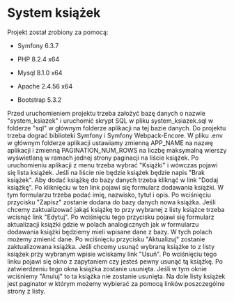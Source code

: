 System książek
==============

Projekt został zrobiony za pomocą:

- Symfony 6.3.7

- PHP 8.2.4 x64

- Mysql 8.1.0 x64

- Apache 2.4.56 x64

- Bootstrap 5.3.2

Przed uruchomieniem projektu trzeba założyć bazę danych o nazwie "system_ksiazek" i uruchomić skrypt SQL w pliku system_ksiazek.sql w folderze "sql" 
w głównym folderze aplikacji na tej bazie danych. Do projektu trzeba dograć biblioteki Symfony i Symfony Webpack-Encore. W pliku .env w głównym 
folderze aplikacji ustawiamy zmienną APP_NAME na nazwę aplikacji i zmienną PAGINATION_NUM_ROWS na liczbę maksymalną wierszy wyświetlaną w ramach 
jednej strony paginacji na liście książek. Po uruchomieniu aplikacji z menu trzeba wybrać "Książki" i wówczas pojawi się lista książek. 
Jeśli na liście nie będzie książek będzie napis "Brak książek". Aby dodać książkę do bazy danych trzeba kliknąć w link "Dodaj książkę". 
Po kliknięciu w ten link pojawi się formularz dodawania książki. W tym formularzu trzeba podać imię, nazwisko, tytuł i opis. Po wciśnięciu 
przycisku "Zapisz" zostanie dodana do bazy danych nowa książka. Jeśli chcemy zaktualizować jakąś książkę to przy wybranej z listy książce trzeba 
wcisnąć link "Edytuj". Po wciśnięciu tego przycisku pojawi się formularz aktualizacji książki gdzie w polach analogicznych jak w formularzu 
dodawania książki będziemy mieli wpisane dane z bazy. W tych polach możemy zmienić dane. Po wciśnięciu przycisku "Aktualizuj" zostanie 
zaktualizowana książka. Jeśli chcemy usunąć wybraną książke to z listy książek przy wybranym wpisie wciskamy link "Usuń". Po wciśnięciu tego 
linku pojawi się okno z zapytaniem czy jesteś pewny usunąć tą książkę. Po zatwierdzeniu tego okna książka zostanie usunięta. Jeśli w tym oknie 
wciśniemy "Anuluj" to ta książka nie zostanie usunięta. Na dole listy książek jest paginator w którym możemy wybierać za pomocą linków poszczególne 
strony z listy.
